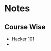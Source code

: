 # Notes

## Course Wise
- [Hacker 101](https://github.com/blank1729/notes/tree/main/Course-Notes/hacker101)
- 